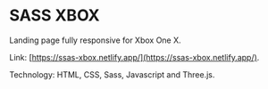 # SASS XBOX

Landing page fully responsive for Xbox One X.

Link: [https://ssas-xbox.netlify.app/](https://ssas-xbox.netlify.app/).

Technology: HTML, CSS, Sass, Javascript and Three.js.
